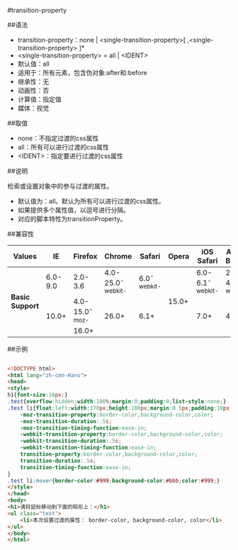 #transition-property

##语法

- transition-property：none | &lt;single-transition-property&gt;[ ,&lt;single-transition-property&gt; ]*
- &lt;single-transition-property&gt; = all | &lt;IDENT&gt;
- 默认值：all
- 适用于：所有元素，包含伪对象:after和:before
- 继承性：无
- 动画性：否
- 计算值：指定值
- 媒体：视觉


##取值

- none：不指定过渡的css属性
- all：所有可以进行过渡的css属性
- &lt;IDENT&gt;：指定要进行过渡的css属性


##说明

检索或设置对象中的参与过渡的属性。

- 默认值为：all。默认为所有可以进行过渡的css属性。
- 如果提供多个属性值，以逗号进行分隔。
- 对应的脚本特性为transitionProperty。


##兼容性


<table class="compatible">
<thead>
    <tr>
        <th>Values</th>
        <th>IE</th>
        <th>Firefox</th>
        <th>Chrome</th>
        <th>Safari</th>
        <th>Opera</th>
        <th>iOS Safari</th>
        <th>Android Browser</th>
        <th>Android Chrome</th>
    </tr>
</thead>
<tbody>
    <tr>
        <td rowspan="3"><strong>Basic Support</strong></td>
        <td class="unsupport">6.0-9.0</td>
        <td class="unsupport">2.0-3.6</td>
        <td class="support">4.0-25.0<sup class="fix">-webkit-</sup></td>
        <td class="support">6.0<sup class="fix">-webkit-</sup></td>
        <td class="support" rowspan="3">15.0+</td>
        <td class="support">6.0-6.1<sup class="fix">-webkit-</sup></td>
        <td class="support">2.1-4.3<sup class="fix">-webkit-</sup></td>
        <td class="support">18.0-24.0<sup class="fix">-webkit-</sup></td>
    </tr>
    <tr>
        <td class="support" rowspan="2">10.0+</td>
        <td class="support">4.0-15.0<sup class="fix">-moz-</sup></td>
        <td class="support" rowspan="2">26.0+</td>
        <td class="support" rowspan="2">6.1+</td>
        <td class="support" rowspan="2">7.0+</td>
        <td class="support" rowspan="2">4.4.4+</td>
        <td class="support" rowspan="2">25.0+</td>
    </tr>
    <tr>
        <td class="support">16.0+</td>
    </tr>
</tbody>
</table>




##示例

```html

<!DOCTYPE html>
<html lang="zh-cmn-Hans">
<head>
<style>
h1{font-size:16px;}
.test{overflow:hidden;width:100%;margin:0;padding:0;list-style:none;}
.test li{float:left;width:170px;height:100px;margin:0 5px;padding:10px;border:1px solid #ddd;background-color:#eee;color:#000;
	-moz-transition-property:border-color,background-color,color;
	-moz-transition-duration:.5s;
	-moz-transition-timing-function:ease-in;
	-webkit-transition-property:border-color,background-color,color;
	-webkit-transition-duration:.5s;
	-webkit-transition-timing-function:ease-in;
	transition-property:border-color,background-color,color;
	transition-duration:.5s;
	transition-timing-function:ease-in;
}
.test li:hover{border-color:#999;background-color:#bbb;color:#999;}
</style>
</head>
<body>
<h1>请将鼠标移动到下面的矩形上：</h1>
<ul class="test">
	<li>本次设置过渡的属性： border-color, background-color, color</li>
</ul>
</body>
</html>

```
